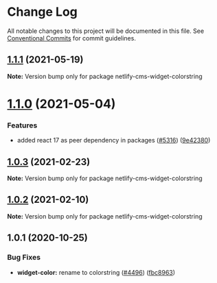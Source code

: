 # Change Log

All notable changes to this project will be documented in this file.
See [Conventional Commits](https://conventionalcommits.org) for commit guidelines.

## [1.1.1](https://github.com/netlify/netlify-cms/tree/master/packages/netlify-cms-widget-colorstring/compare/netlify-cms-widget-colorstring@1.1.0...netlify-cms-widget-colorstring@1.1.1) (2021-05-19)

**Note:** Version bump only for package netlify-cms-widget-colorstring





# [1.1.0](https://github.com/netlify/netlify-cms/tree/master/packages/netlify-cms-widget-colorstring/compare/netlify-cms-widget-colorstring@1.0.3...netlify-cms-widget-colorstring@1.1.0) (2021-05-04)


### Features

* added react 17 as peer dependency in packages ([#5316](https://github.com/netlify/netlify-cms/tree/master/packages/netlify-cms-widget-colorstring/issues/5316)) ([9e42380](https://github.com/netlify/netlify-cms/tree/master/packages/netlify-cms-widget-colorstring/commit/9e423805707321396eec137f5b732a5b07a0dd3f))





## [1.0.3](https://github.com/netlify/netlify-cms/tree/master/packages/netlify-cms-widget-colorstring/compare/netlify-cms-widget-colorstring@1.0.2...netlify-cms-widget-colorstring@1.0.3) (2021-02-23)

**Note:** Version bump only for package netlify-cms-widget-colorstring





## [1.0.2](https://github.com/netlify/netlify-cms/tree/master/packages/netlify-cms-widget-colorstring/compare/netlify-cms-widget-colorstring@1.0.1...netlify-cms-widget-colorstring@1.0.2) (2021-02-10)

**Note:** Version bump only for package netlify-cms-widget-colorstring





## 1.0.1 (2020-10-25)


### Bug Fixes

* **widget-color:** rename to colorstring ([#4496](https://github.com/netlify/netlify-cms/tree/master/packages/netlify-cms-widget-colorstring/issues/4496)) ([fbc8963](https://github.com/netlify/netlify-cms/tree/master/packages/netlify-cms-widget-colorstring/commit/fbc89637267f65ede25cd15ff6ed832ab3eb44dc))
